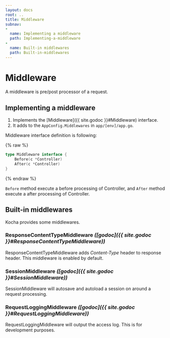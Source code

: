 ```yaml
---
layout: docs
root: ..
title: Middleware
subnav:
-
  name: Implementing a middleware
  path: Implementing-a-middleware
-
  name: Built-in middlewares
  path: Built-in-middlewares
---
```


# Middleware <a id="Middleware"></a>

A middleware is pre/post processor of a request.

## Implementing a middleware <a id="Implementing-a-middleware"></a>

1. Implements the [Middleware]({{ site.godoc }}#Middleware) interface.
1. It adds to the `AppConfig.Middlewares` in `app/[env]/app.go`.

Middleware interface definition is following:

{% raw %}
```go
type Middleware interface {
	Before(c *Controller)
	After(c *Controller)
}
```
{% endraw %}

`Before` method execute a before processing of Controller, and `After` method execute a after processing of Controller.

## Built-in middlewares <a id="Built-in-middlewares"></a>

Kocha provides some middlewares.

### ResponseContentTypeMiddleware *([godoc]({{ site.godoc }}#ResponseContentTypeMiddleware))*

ResponseContentTypeMiddleware adds *Content-Type* header to response header.
This middleware is enabled by default.

### SessionMiddleware *([godoc]({{ site.godoc }}#SessionMiddleware))*

SessionMiddleware will autosave and autoload a session on around a request processing.

### RequestLoggingMiddleware *([godoc]({{ site.godoc }}#RequestLoggingMiddleware))*

RequestLoggingMiddleware will output the access log. This is for development purposes.
